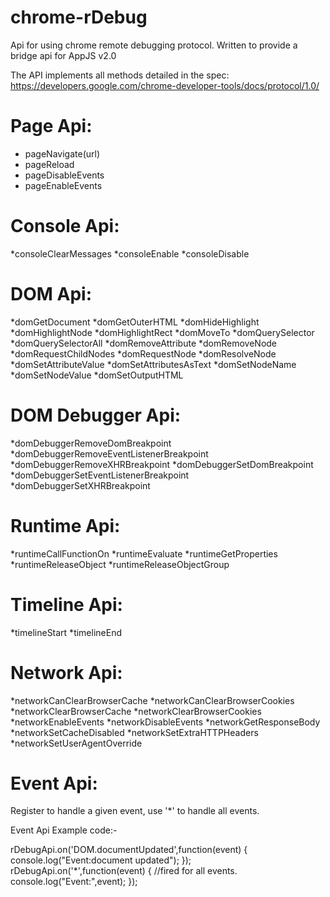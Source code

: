 chrome-rDebug
=============

Api for using chrome remote debugging protocol. Written to provide a bridge api for AppJS v2.0

The API implements all methods detailed in the spec: https://developers.google.com/chrome-developer-tools/docs/protocol/1.0/

Page Api:
=========

* pageNavigate(url)
* pageReload
* pageDisableEvents
* pageEnableEvents
 
Console Api:
============
*consoleClearMessages
*consoleEnable
*consoleDisable

DOM Api:
========
*domGetDocument
*domGetOuterHTML
*domHideHighlight
*domHighlightNode
*domHighlightRect
*domMoveTo
*domQuerySelector
*domQuerySelectorAll
*domRemoveAttribute
*domRemoveNode
*domRequestChildNodes
*domRequestNode
*domResolveNode
*domSetAttributeValue
*domSetAttributesAsText
*domSetNodeName
*domSetNodeValue
*domSetOutputHTML

DOM Debugger Api:
=================
*domDebuggerRemoveDomBreakpoint
*domDebuggerRemoveEventListenerBreakpoint
*domDebuggerRemoveXHRBreakpoint
*domDebuggerSetDomBreakpoint
*domDebuggerSetEventListenerBreakpoint
*domDebuggerSetXHRBreakpoint

Runtime Api:
============
*runtimeCallFunctionOn
*runtimeEvaluate
*runtimeGetProperties
*runtimeReleaseObject
*runtimeReleaseObjectGroup

Timeline Api:
=============
*timelineStart
*timelineEnd

Network Api:
============
*networkCanClearBrowserCache
*networkCanClearBrowserCookies
*networkClearBrowserCache
*networkClearBrowserCookies
*networkEnableEvents
*networkDisableEvents
*networkGetResponseBody
*networkSetCacheDisabled
*networkSetExtraHTTPHeaders
*networkSetUserAgentOverride

Event Api:
==========
Register to handle a given event, use '*' to handle all events.

Event Api Example code:-

rDebugApi.on('DOM.documentUpdated',function(event) {
	console.log("Event:document updated");
});
rDebugApi.on('*',function(event) {
  //fired for all events.
	console.log("Event:",event);
});
